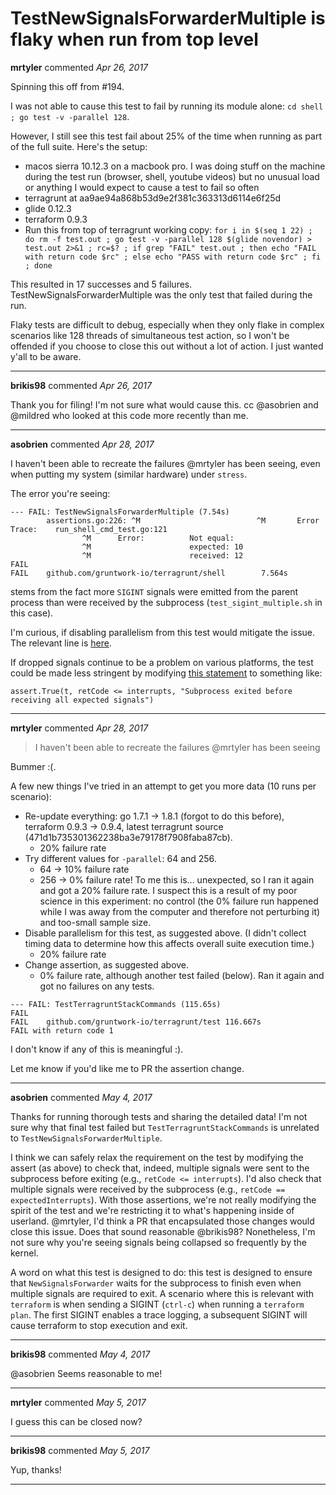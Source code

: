 # TestNewSignalsForwarderMultiple is flaky when run from top level

**mrtyler** commented *Apr 26, 2017*

Spinning this off from #194.

I was not able to cause this test to fail by running its module alone: `cd shell ; go test -v -parallel 128`.

However, I still see this test fail about 25% of the time when running as part of the full suite. Here's the setup:
* macos sierra 10.12.3 on a macbook pro. I was doing stuff on the machine during the test run (browser, shell, youtube videos) but no unusual load or anything I would expect to cause a test to fail so often
* terragrunt at aa9ae94a868b53d9e2f381c363313d6114e6f25d
* glide 0.12.3
* terraform 0.9.3
* Run this from top of terragrunt working copy: `for i in $(seq 1 22) ; do rm -f test.out ; go test -v -parallel 128 $(glide novendor) > test.out 2>&1 ; rc=$? ; if grep "FAIL" test.out ; then echo "FAIL with return code $rc" ; else echo "PASS with return code $rc" ; fi ; done`

This resulted in 17 successes and 5 failures. TestNewSignalsForwarderMultiple was the only test that failed during the run.

Flaky tests are difficult to debug, especially when they only flake in complex scenarios like 128 threads of simultaneous test action, so I won't be offended if you choose to close this out without a lot of action. I just wanted y'all to be aware.
<br />
***


**brikis98** commented *Apr 26, 2017*

Thank you for filing! I'm not sure what would cause this. cc @asobrien and @mildred who looked at this code more recently than me.
***

**asobrien** commented *Apr 28, 2017*

I haven't been able to recreate the failures @mrtyler has been seeing, even when putting my system (similar hardware) under `stress`.

The error you're seeing:

```
--- FAIL: TestNewSignalsForwarderMultiple (7.54s)
        assertions.go:226: ^M                          ^M       Error Trace:    run_shell_cmd_test.go:121
                ^M      Error:          Not equal:
                ^M                      expected: 10
                ^M                      received: 12
FAIL
FAIL    github.com/gruntwork-io/terragrunt/shell        7.564s
```

stems from the fact more `SIGINT` signals were emitted from the parent process than were received by the subprocess (`test_sigint_multiple.sh` in this case).

I'm curious, if disabling parallelism from this test would mitigate the issue. The relevant line is [here](https://github.com/gruntwork-io/terragrunt/blob/master/shell/run_shell_cmd_test.go#L83).

If dropped signals continue to be a problem on various platforms, the test could be made less stringent by modifying [this statement](https://github.com/gruntwork-io/terragrunt/blob/master/shell/run_shell_cmd_test.go#L121) to something like:

```
assert.True(t, retCode <= interrupts, "Subprocess exited before receiving all expected signals")
```

***

**mrtyler** commented *Apr 28, 2017*

> I haven't been able to recreate the failures @mrtyler has been seeing

Bummer :(.

A few new things I've tried in an attempt to get you more data (10 runs per scenario):
* Re-update everything: go 1.7.1 -> 1.8.1 (forgot to do this before), terraform 0.9.3 -> 0.9.4, latest terragrunt source (471d1b735301362238ba3e79178f7908faba87cb).
   * 20% failure rate
* Try different values for `-parallel`: 64 and 256.
   * 64 -> 10% failure rate
   * 256 -> 0% failure rate! To me this is... unexpected, so I ran it again and got a 20% failure rate. I suspect this is a result of my poor science in this experiment: no control (the 0% failure run happened while I was away from the computer and therefore not perturbing it) and too-small sample size.
* Disable parallelism for this test, as suggested above. (I didn't collect timing data to determine how this affects overall suite execution time.)
   * 20% failure rate
* Change assertion, as suggested above.
   * 0% failure rate, although another test failed (below). Ran it again and got no failures on any tests.
```
--- FAIL: TestTerragruntStackCommands (115.65s)
FAIL
FAIL    github.com/gruntwork-io/terragrunt/test 116.667s
FAIL with return code 1
```

I don't know if any of this is meaningful :).

Let me know if you'd like me to PR the assertion change.
***

**asobrien** commented *May 4, 2017*

Thanks for running thorough tests and sharing the detailed data! I'm not sure why that final test failed but `TestTerragruntStackCommands` is unrelated to `TestNewSignalsForwarderMultiple`.

I think we can safely relax the requirement on the test by modifying the assert (as above) to check that, indeed, multiple signals were sent to the subprocess before exiting (e.g., `retCode <= interrupts`). I'd also check that multiple signals were received by the subprocess (e.g., `retCode == expectedInterrupts`). With those assertions, we're not really modifying the spirit of the test and we're restricting it to what's happening inside of userland. @mrtyler, I'd think a PR that encapsulated those changes would close this issue. Does that sound reasonable @brikis98? Nonetheless, I'm not sure why you're seeing signals being collapsed so frequently by the kernel.

A word on what this test is designed to do: this test is designed to ensure that `NewSignalsForwarder` waits for the subprocess to finish even when multiple signals are required to exit. A scenario where this is relevant with `terraform` is when sending a SIGINT (`ctrl-c`) when running a `terraform plan`. The first SIGINT enables a trace logging, a subsequent SIGINT will cause terraform to stop execution and exit.


***

**brikis98** commented *May 4, 2017*

@asobrien Seems reasonable to me!
***

**mrtyler** commented *May 5, 2017*

I guess this can be closed now?
***

**brikis98** commented *May 5, 2017*

Yup, thanks!
***

